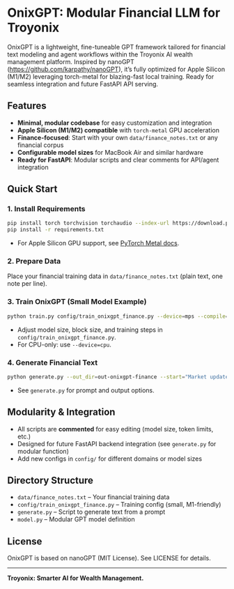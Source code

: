 # OnixGPT: Modular Financial LLM for Troyonix

OnixGPT is a lightweight, fine-tuneable GPT framework tailored for financial text modeling and agent workflows within the Troyonix AI wealth management platform. Inspired by nanoGPT
(https://github.com/karpathy/nanoGPT), it’s fully optimized for Apple Silicon (M1/M2) leveraging torch-metal for blazing-fast local training. Ready for seamless integration and future FastAPI API serving.

## Features
- **Minimal, modular codebase** for easy customization and integration
- **Apple Silicon (M1/M2) compatible** with `torch-metal` GPU acceleration
- **Finance-focused**: Start with your own `data/finance_notes.txt` or any financial corpus
- **Configurable model sizes** for MacBook Air and similar hardware
- **Ready for FastAPI**: Modular scripts and clear comments for API/agent integration

## Quick Start

### 1. Install Requirements
```sh
pip install torch torchvision torchaudio --index-url https://download.pytorch.org/whl/cpu
pip install -r requirements.txt
```
- For Apple Silicon GPU support, see [PyTorch Metal docs](https://pytorch.org/docs/stable/notes/mps.html).

### 2. Prepare Data
Place your financial training data in `data/finance_notes.txt` (plain text, one note per line).

### 3. Train OnixGPT (Small Model Example)
```sh
python train.py config/train_onixgpt_finance.py --device=mps --compile=False
```
- Adjust model size, block size, and training steps in `config/train_onixgpt_finance.py`.
- For CPU-only: use `--device=cpu`.

### 4. Generate Financial Text
```sh
python generate.py --out_dir=out-onixgpt-finance --start="Market update: " --device=mps
```
- See `generate.py` for prompt and output options.

## Modularity & Integration
- All scripts are **commented** for easy editing (model size, token limits, etc.)
- Designed for future FastAPI backend integration (see `generate.py` for modular function)
- Add new configs in `config/` for different domains or model sizes

## Directory Structure
- `data/finance_notes.txt` – Your financial training data
- `config/train_onixgpt_finance.py` – Training config (small, M1-friendly)
- `generate.py` – Script to generate text from a prompt
- `model.py` – Modular GPT model definition

## License
OnixGPT is based on nanoGPT (MIT License). See LICENSE for details.

---
**Troyonix: Smarter AI for Wealth Management.**
